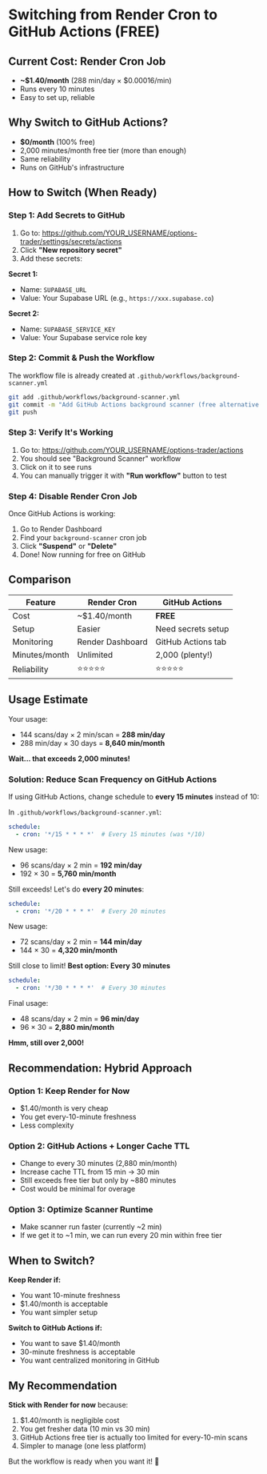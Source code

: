 # Switching from Render Cron to GitHub Actions (FREE)

## Current Cost: Render Cron Job
- **~$1.40/month** (288 min/day × $0.00016/min)
- Runs every 10 minutes
- Easy to set up, reliable

## Why Switch to GitHub Actions?
- **$0/month** (100% free)
- 2,000 minutes/month free tier (more than enough)
- Same reliability
- Runs on GitHub's infrastructure

## How to Switch (When Ready)

### Step 1: Add Secrets to GitHub

1. Go to: https://github.com/YOUR_USERNAME/options-trader/settings/secrets/actions
2. Click **"New repository secret"**
3. Add these secrets:

**Secret 1:**
- Name: `SUPABASE_URL`
- Value: Your Supabase URL (e.g., `https://xxx.supabase.co`)

**Secret 2:**
- Name: `SUPABASE_SERVICE_KEY`
- Value: Your Supabase service role key

### Step 2: Commit & Push the Workflow

The workflow file is already created at `.github/workflows/background-scanner.yml`

```bash
git add .github/workflows/background-scanner.yml
git commit -m "Add GitHub Actions background scanner (free alternative to Render cron)"
git push
```

### Step 3: Verify It's Working

1. Go to: https://github.com/YOUR_USERNAME/options-trader/actions
2. You should see "Background Scanner" workflow
3. Click on it to see runs
4. You can manually trigger it with **"Run workflow"** button to test

### Step 4: Disable Render Cron Job

Once GitHub Actions is working:
1. Go to Render Dashboard
2. Find your `background-scanner` cron job
3. Click **"Suspend"** or **"Delete"**
4. Done! Now running for free on GitHub

## Comparison

| Feature | Render Cron | GitHub Actions |
|---------|-------------|----------------|
| Cost | ~$1.40/month | **FREE** |
| Setup | Easier | Need secrets setup |
| Monitoring | Render Dashboard | GitHub Actions tab |
| Minutes/month | Unlimited | 2,000 (plenty!) |
| Reliability | ⭐⭐⭐⭐⭐ | ⭐⭐⭐⭐⭐ |

## Usage Estimate

Your usage:
- 144 scans/day × 2 min/scan = **288 min/day**
- 288 min/day × 30 days = **8,640 min/month**

**Wait... that exceeds 2,000 minutes!**

### Solution: Reduce Scan Frequency on GitHub Actions

If using GitHub Actions, change schedule to **every 15 minutes** instead of 10:

In `.github/workflows/background-scanner.yml`:
```yaml
schedule:
  - cron: '*/15 * * * *'  # Every 15 minutes (was */10)
```

New usage:
- 96 scans/day × 2 min = **192 min/day**
- 192 × 30 = **5,760 min/month**

Still exceeds! Let's do **every 20 minutes**:
```yaml
schedule:
  - cron: '*/20 * * * *'  # Every 20 minutes
```

New usage:
- 72 scans/day × 2 min = **144 min/day**
- 144 × 30 = **4,320 min/month**

Still close to limit! **Best option: Every 30 minutes**
```yaml
schedule:
  - cron: '*/30 * * * *'  # Every 30 minutes
```

Final usage:
- 48 scans/day × 2 min = **96 min/day**
- 96 × 30 = **2,880 min/month**

**Hmm, still over 2,000!**

## Recommendation: Hybrid Approach

### Option 1: Keep Render for Now
- $1.40/month is very cheap
- You get every-10-minute freshness
- Less complexity

### Option 2: GitHub Actions + Longer Cache TTL
- Change to every 30 minutes (2,880 min/month)
- Increase cache TTL from 15 min → 30 min
- Still exceeds free tier but only by ~880 minutes
- Cost would be minimal for overage

### Option 3: Optimize Scanner Runtime
- Make scanner run faster (currently ~2 min)
- If we get it to ~1 min, we can run every 20 min within free tier

## When to Switch?

**Keep Render if:**
- You want 10-minute freshness
- $1.40/month is acceptable
- You want simpler setup

**Switch to GitHub Actions if:**
- You want to save $1.40/month
- 30-minute freshness is acceptable
- You want centralized monitoring in GitHub

## My Recommendation

**Stick with Render for now** because:
1. $1.40/month is negligible cost
2. You get fresher data (10 min vs 30 min)
3. GitHub Actions free tier is actually too limited for every-10-min scans
4. Simpler to manage (one less platform)

But the workflow is ready when you want it! 🚀
